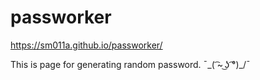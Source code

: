 # passworker

https://sm011a.github.io/passworker/

This is page for generating random password. ¯\_( ͡~ ͜ʖ ͡°)_/¯ 
